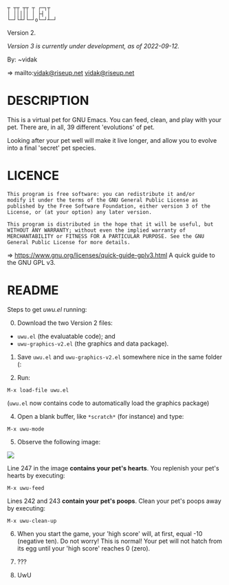 
```
┬ ┬┬ ┬┬ ┬ ┌─┐┬ 
│ │││││ │ ├┤ │ 
└─┘└┴┘└─┘o└─┘┴─┘
```

Version 2.

_Version 3 is currently under development, as of 2022-09-12._

By: ~vidak

=> mailto:vidak@riseup.net vidak@riseup.net

# DESCRIPTION

This is a virtual pet for GNU Emacs. You can feed, clean, and play
with your pet. There are, in all, 39 different 'evolutions' of pet.

Looking after your pet well will make it live longer, and allow you to
evolve into a final 'secret' pet species.

# LICENCE

``` 
This program is free software: you can redistribute it and/or
modify it under the terms of the GNU General Public License as
published by the Free Software Foundation, either version 3 of the
License, or (at your option) any later version.

This program is distributed in the hope that it will be useful, but
WITHOUT ANY WARRANTY; without even the implied warranty of
MERCHANTABILITY or FITNESS FOR A PARTICULAR PURPOSE. See the GNU
General Public License for more details.
```

=> https://www.gnu.org/licenses/quick-guide-gplv3.html A quick guide to the GNU GPL v3.

# README

Steps to get *uwu.el* running:

0. Download the two Version 2 files:


- `uwu.el` (the evaluatable code); and 
- `uwu-graphics-v2.el` (the graphics and data package).

1. Save `uwu.el` and `uwu-graphics-v2.el` somewhere nice in the same folder (:

2. Run:

```
M-x load-file uwu.el
```
(`uwu.el` now contains code to automatically load the graphics package)

4. Open a blank buffer, like `*scratch*` (for instance) and type:

```
M-x uwu-mode
```

5. Observe the following image:

![](https://img.itch.zone/aW1nLzg2NDU3MzEucG5n/original/tnMX9I.png)

Line 247 in the image **contains your pet's hearts**. You replenish
your pet's hearts by executing:

```
M-x uwu-feed
```

Lines 242 and 243 **contain your pet's poops**. Clean your pet's poops
away by executing:

```
M-x uwu-clean-up
```

6. When you start the game, your 'high score' will, at first, equal
-10 (negative ten). Do not worry! This is normal! Your pet will not
hatch from its egg until your 'high score' reaches 0 (zero).

7. ???

8. UwU
